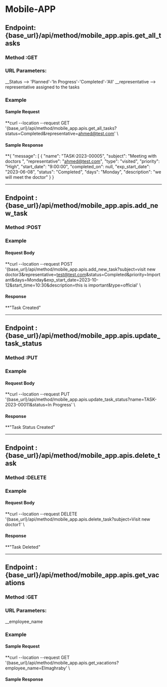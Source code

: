 # Mobile-APP
## Endpoint:{base_url}/api/method/mobile_app.apis.get_all_tasks
### Method :GET

### URL Parameters:
__Status --> 'Planned'-'In Progress'-'Completed'-'All'
__representative  --> representative assigned to the tasks

### Example
#### Sample Request
**curl --location --request GET '{base_url}/api/method/mobile_app.apis.get_all_tasks?status=Completed&representative=ahmed@test.com' \

#### Sample Response
**{
    "message": [
        {
            "name": "TASK-2023-00005",
            "subject": "Meeting with doctors ",
            "representative": "ahmed@test.com",
            "type": "visited",
            "priority": "High",
            "start_date": "9:00:00",
            "completed_on": null,
            "exp_start_date": "2023-06-08",
            "status": "Completed",
            "days": "Monday",
            "description": "we will meet the doctor"
        }
}

____________________________________________________________________________________________________________________________
## Endpoint :{base_url}/api/method/mobile_app.apis.add_new_task
### Method :POST

### Example
#### Request Body
**curl --location --request POST '{base_url}/api/method/mobile_app.apis.add_new_task?subject=visit new doctor3&representative=test@test.com&status=Completed&priority=Important&days=Monday&exp_start_date=2023-10-12&start_time=10:30&description=this is important&type=official' \
#### Response
 **"Task Created"
 
 ____________________________________________________________________________________________________________________________
 ## Endpoint :{base_url}/api/method/mobile_app.apis.update_task_status
 ### Method :PUT
 
 ### Example
 #### Request Body
 **curl --location --request PUT '{base_url}/api/method/mobile_app.apis.update_task_status?name=TASK-2023-00011&status=In Progress' \
#### Response
**"Task Status Created"

____________________________________________________________________________________________________________________________
## Endpoint :{base_url}/api/method/mobile_app.apis.delete_task
### Method :DELETE

### Example
#### Request Body
**curl --location --request DELETE '{base_url}/api/method/mobile_app.apis.delete_task?subject=Visit new doctor1' \
#### Response
**"Task Deleted"
______________________________________________________________________________________________________________________________
## Endpoint :{base_url}/api/method/mobile_app.apis.get_vacations
### Method :GET
### URL Parameters:
__employee_name

### Example
#### Sample Request
**curl --location --request GET '{base_url}/api/method/mobile_app.apis.get_vacations?employee_name=Elmaghraby' \

#### Sample Response

